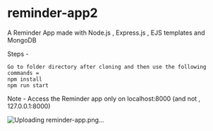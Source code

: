 ﻿# reminder-app2

A Reminder App made with Node.js , Express.js , EJS templates and MongoDB

Steps -

```
Go to folder directory after cloning and then use the following commands =
npm install 
npm run start 
```
Note - Access the Reminder app only on localhost:8000 (and not , 127.0.0.1:8000)


![Uploading reminder-app.png…]()
